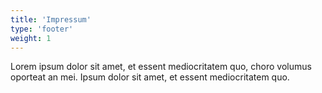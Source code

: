 ```yaml
---
title: 'Impressum'
type: 'footer'
weight: 1
---
```


Lorem ipsum dolor sit amet, et essent mediocritatem quo, choro volumus oporteat an mei. Ipsum dolor sit amet, et essent mediocritatem quo.